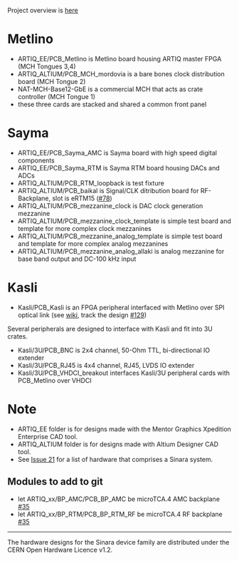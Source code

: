 Project overview is [here](https://github.com/m-labs/artiq-hardware)

# Metlino
- ARTIQ_EE/PCB_Metlino is Metlino board housing ARTIQ master FPGA (MCH Tongues 3,4)
- ARTIQ_ALTIUM/PCB_MCH_mordovia is a bare bones clock distribution board (MCH Tongue 2)
- NAT-MCH-Base12-GbE is a commercial MCH that acts as crate controller (MCH Tongue 1)
- these three cards are stacked and shared a common front panel

# Sayma
- ARTIQ_EE/PCB_Sayma_AMC is Sayma board with high speed digital components 
- ARTIQ_EE/PCB_Sayma_RTM is Sayma RTM board housing DACs and ADCs
- ARTIQ_ALTIUM/PCB_RTM_loopback is test fixture
- ARTIQ_ALTIUM/PCB_baikal is Signal/CLK ditribution board for RF-Backplane, slot is eRTM15  ([#78](https://github.com/m-labs/sinara/issues/78))
- ARTIQ_ALTIUM/PCB_mezzanine_clock is DAC clock generation mezzanine
- ARTIQ_ALTIUM/PCB_mezzanine_clock_template is simple test board and template for more complex clock mezzanines 
- ARTIQ_ALTIUM/PCB_mezzanine_analog_template is simple test board and template for more complex analog mezzanines 
- ARTIQ_ALTIUM/PCB_mezzanine_analog_allaki is analog mezzanine for base band output and DC-100 kHz input 

# Kasli
- Kasli/PCB_Kasli is an FPGA peripheral interfaced with Metlino over SPI optical link (see [wiki](https://github.com/m-labs/sinara/wiki/Kasli), track the design [#129](https://github.com/m-labs/sinara/issues/129)) 

Several peripherals are designed to interface with Kasli and fit into 3U crates. 

- Kasli/3U/PCB_BNC is 2x4 channel, 50-Ohm TTL, bi-directional IO extender 
- Kasli/3U/PCB_RJ45 is 4x4 channel, RJ45, LVDS IO extender 
- Kasli/3U/PCB_VHDCI_breakout interfaces Kasli/3U peripheral cards with PCB_Metlino over VHDCI 

# Note
- ARTIQ_EE folder is for designs made with the Mentor Graphics Xpedition Enterprise CAD tool.
- ARTIQ_ALTIUM folder is for designs made with Altium Designer CAD tool.
- See [Issue 21](https://github.com/m-labs/sinara/issues/21) for a list of hardware that comprises a Sinara system. 

Modules to add to git
---------------------
- let ARTIQ_xx/BP_AMC/PCB_BP_AMC be microTCA.4 AMC backplane [#35](https://github.com/m-labs/sinara/issues/135)
- let ARTIQ_xx/BP_RTM/PCB_BP_RTM_RF be microTCA.4 RF backplane [#35](https://github.com/m-labs/sinara/issues/135)

--------------
The hardware designs for the Sinara device family are distributed under the
CERN Open Hardware Licence v1.2.
